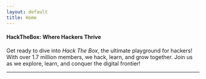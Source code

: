 ```yaml
---
layout: default
title: Home
---
```



<h4 class="mume-header" id="hackthebox">HackTheBox: Where Hackers Thrive</h4>
<p>Get ready to dive into <em>Hack The Box</em>, the ultimate playground for hackers! With over 1.7 million members, we hack, learn, and grow together. Join us as we explore, learn, and conquer the digital frontier!</p>
<hr>
